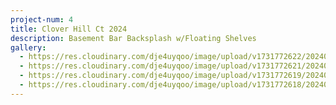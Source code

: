 ```yaml
---
project-num: 4
title: Clover Hill Ct 2024
description: Basement Bar Backsplash w/Floating Shelves
gallery:
  - https://res.cloudinary.com/dje4uyqoo/image/upload/v1731772622/20240705_101240_pyxxxf.jpg
  - https://res.cloudinary.com/dje4uyqoo/image/upload/v1731772621/20240705_101222_lp9ghn.jpg
  - https://res.cloudinary.com/dje4uyqoo/image/upload/v1731772619/20240703_151919_e7s7bp.jpg
  - https://res.cloudinary.com/dje4uyqoo/image/upload/v1731772618/20240703_152148_oiwynu.jpg
---
```

